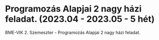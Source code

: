 # Programozás Alapjai 2 nagy házi feladat. (2023.04 - 2023.05 - 5 hét)
BME-VIK 2. Szemeszter - Programozás Alapjai 2 nagy házi feladat.
